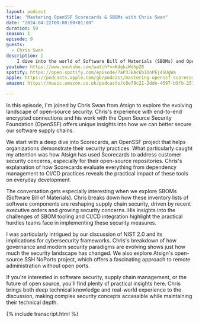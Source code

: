 ```yaml
---
layout: podcast
title: "Mastering OpenSSF Scorecards & SBOMs with Chris Swan"
date: "2024-04-22T00:00:00+01:00"
duration: 59
season: 1
episode: 9
guests:
  - Chris Swan
description: |
    I dive into the world of Software Bill of Materials (SBOMs) and OpenSSF Scorecards with Chris Swan from Atsign. We explore how these tools are transforming open source security, from dependency management to secure coding practices, and what this means for building trust in the tech industry.
youtube: https://www.youtube.com/watch?v=KdgkiWdhpZ8
spotify: https://open.spotify.com/episode/7aP3JkAcEb1DnPEj4SUgWa
apple: https://podcasts.apple.com/gb/podcast/mastering-openssf-scorecards-sboms-with-chris-swan/id1722663295?i=1000653150910
amazon: https://music.amazon.co.uk/podcasts/c8e79c21-2dde-4597-b9fb-257ecbc2bf29/episodes/d8493f8e-de65-4d1c-9308-5f39e6a9032f/nerding-out-with-viktor-mastering-openssf-scorecards-sboms-with-chris-swan

---
```


In this episode, I'm joined by Chris Swan from Atsign to explore the evolving landscape of open-source security. Chris's experience with end-to-end encrypted connections and his work with the Open Source Security Foundation (OpenSSF) offers unique insights into how we can better secure our software supply chains.

We start with a deep dive into Scorecards, an OpenSSF project that helps organizations demonstrate their security practices. What particularly caught my attention was how Atsign has used Scorecards to address customer security concerns, especially for their open-source repositories. Chris's explanation of how Scorecards evaluate everything from dependency management to CI/CD practices reveals the practical impact of these tools on everyday development.

The conversation gets especially interesting when we explore SBOMs (Software Bill of Materials). Chris breaks down how these inventory lists of software components are reshaping supply chain security, driven by recent executive orders and growing security concerns. His insights into the challenges of SBOM tooling and CI/CD integration highlight the practical hurdles teams face in implementing these security measures.

I was particularly intrigued by our discussion of NIST 2.0 and its implications for cybersecurity frameworks. Chris's breakdown of how governance and modern security paradigms are evolving shows just how much the security landscape has changed. We also explore Atsign's open-source SSH NoPorts project, which offers a fascinating approach to remote administration without open ports.

If you're interested in software security, supply chain management, or the future of open source, you'll find plenty of practical insights here. Chris brings both deep technical knowledge and real-world experience to the discussion, making complex security concepts accessible while maintaining their technical depth.

{% include transcript.html %}
